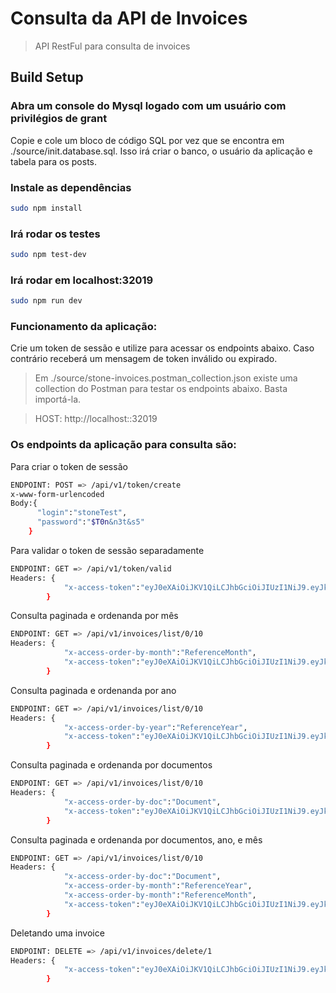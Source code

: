 # Consulta da API de Invoices

>API RestFul para consulta  de invoices

## Build Setup


### Abra um console do Mysql logado com um usuário com privilégios de grant
Copie e cole um bloco de código SQL por vez que se encontra em ./source/init.database.sql.
Isso irá criar o banco, o usuário da aplicação e  tabela para os posts.

### Instale as dependências 
``` bash
sudo npm install
```

### Irá rodar os testes
``` bash
sudo npm test-dev
``` 
### Irá rodar em localhost:32019
``` bash
sudo npm run dev
``` 
### Funcionamento da aplicação:
Crie um token de sessão e utilize para acessar os endpoints abaixo. Caso contrário receberá um mensagem de token inválido ou expirado.
>Em ./source/stone-invoices.postman_collection.json existe uma collection do Postman para testar os endpoints abaixo. Basta importá-la.

>HOST: http://localhost::32019 
### Os endpoints da aplicação para consulta são:
Para criar o token de sessão
``` bash
ENDPOINT: POST => /api/v1/token/create
x-www-form-urlencoded
Body:{
      "login":"stoneTest",
      "password":"$T0n&n3t&s5"
    }
```
Para validar o token de sessão separadamente
``` bash
ENDPOINT: GET => /api/v1/token/valid
Headers: { 
            "x-access-token":"eyJ0eXAiOiJKV1QiLCJhbGciOiJIUzI1NiJ9.eyJkYXRhIjoiMjAxOS0wMy0xNCAwMDowMTozNCIsImlhdCI6MTU1MjUzMjQ5NCwiZXhwIjoxNTUyNTM2MDk0fQ.ajY9OZJXgQlucIPzuplHa6_bUCzCAtRUKTqgZBUeAwM"
        }
```

Consulta paginada e ordenanda por mês
``` bash
ENDPOINT: GET => /api/v1/invoices/list/0/10
Headers: { 
            "x-access-order-by-month":"ReferenceMonth",
            "x-access-token":"eyJ0eXAiOiJKV1QiLCJhbGciOiJIUzI1NiJ9.eyJkYXRhIjoiMjAxOS0wMy0xNCAwMDowMTozNCIsImlhdCI6MTU1MjUzMjQ5NCwiZXhwIjoxNTUyNTM2MDk0fQ.ajY9OZJXgQlucIPzuplHa6_bUCzCAtRUKTqgZBUeAwM"
        }
```
Consulta paginada e ordenanda por ano
``` bash
ENDPOINT: GET => /api/v1/invoices/list/0/10
Headers: { 
            "x-access-order-by-year":"ReferenceYear",
            "x-access-token":"eyJ0eXAiOiJKV1QiLCJhbGciOiJIUzI1NiJ9.eyJkYXRhIjoiMjAxOS0wMy0xNCAwMDowMTozNCIsImlhdCI6MTU1MjUzMjQ5NCwiZXhwIjoxNTUyNTM2MDk0fQ.ajY9OZJXgQlucIPzuplHa6_bUCzCAtRUKTqgZBUeAwM"
        }
```
Consulta paginada e ordenanda por documentos
``` bash
ENDPOINT: GET => /api/v1/invoices/list/0/10
Headers: { 
            "x-access-order-by-doc":"Document",
            "x-access-token":"eyJ0eXAiOiJKV1QiLCJhbGciOiJIUzI1NiJ9.eyJkYXRhIjoiMjAxOS0wMy0xNCAwMDowMTozNCIsImlhdCI6MTU1MjUzMjQ5NCwiZXhwIjoxNTUyNTM2MDk0fQ.ajY9OZJXgQlucIPzuplHa6_bUCzCAtRUKTqgZBUeAwM"
        }
```
Consulta paginada e ordenanda por documentos, ano, e mês
``` bash
ENDPOINT: GET => /api/v1/invoices/list/0/10
Headers: { 
            "x-access-order-by-doc":"Document",
            "x-access-order-by-month":"ReferenceYear",
            "x-access-order-by-month":"ReferenceMonth",
            "x-access-token":"eyJ0eXAiOiJKV1QiLCJhbGciOiJIUzI1NiJ9.eyJkYXRhIjoiMjAxOS0wMy0xNCAwMDowMTozNCIsImlhdCI6MTU1MjUzMjQ5NCwiZXhwIjoxNTUyNTM2MDk0fQ.ajY9OZJXgQlucIPzuplHa6_bUCzCAtRUKTqgZBUeAwM"
        }
```
Deletando uma invoice
``` bash
ENDPOINT: DELETE => /api/v1/invoices/delete/1
Headers: { 
            "x-access-token":"eyJ0eXAiOiJKV1QiLCJhbGciOiJIUzI1NiJ9.eyJkYXRhIjoiMjAxOS0wMy0xNCAwMDowMTozNCIsImlhdCI6MTU1MjUzMjQ5NCwiZXhwIjoxNTUyNTM2MDk0fQ.ajY9OZJXgQlucIPzuplHa6_bUCzCAtRUKTqgZBUeAwM"
        }
```

